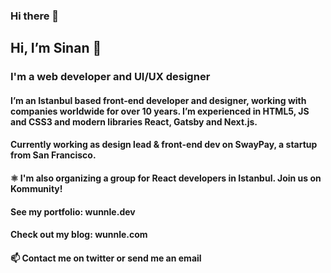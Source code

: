 ### Hi there 👋

## Hi, I’m Sinan 🖖
### I'm a web developer and UI/UX designer
#### I’m an Istanbul based front-end developer and designer, working with companies worldwide for over 10 years. I’m experienced in HTML5, JS and CSS3 and modern libraries React, Gatsby and Next.js.

#### Currently working as design lead & front-end dev on SwayPay, a startup from San Francisco.

#### ⚛️  I'm also organizing a group for React developers in Istanbul. Join us on Kommunity!

#### See my portfolio: wunnle.dev
#### Check out my blog: wunnle.com
#### 📫  Contact me on twitter or send me an email

<!--
**rafi-p/rafi-p** is a ✨ _special_ ✨ repository because its `README.md` (this file) appears on your GitHub profile.

Here are some ideas to get you started:

- 🔭 I’m currently working on ...
- 🌱 I’m currently learning ...
- 👯 I’m looking to collaborate on ...
- 🤔 I’m looking for help with ...
- 💬 Ask me about ...
- 📫 How to reach me: ...
- 😄 Pronouns: ...
- ⚡ Fun fact: ...
-->

